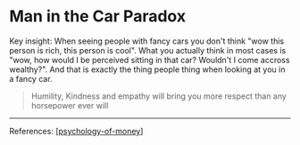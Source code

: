 # Man in the Car Paradox

Key insight: When seeing people with fancy cars you don't think "wow this person is rich, this person is cool". What you actually think in most cases is "wow, how would I be perceived sitting in that car? Wouldn't I come accross wealthy?". And that is exactly the thing people thing when looking at you in a fancy car.

> Humility, Kindness and empathy will bring you more respect than any horsepower ever will

---
References:
[[psychology-of-money]]



[//begin]: # "Autogenerated link references for markdown compatibility"
[psychology-of-money]: psychology-of-money.md "The Psychology of Money"
[//end]: # "Autogenerated link references"